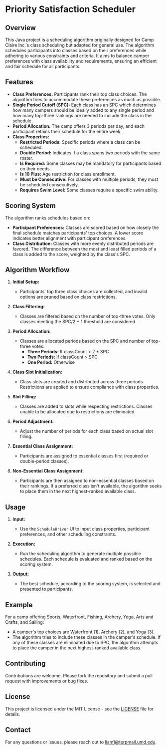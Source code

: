 # Priority Satisfaction Scheduler

## Overview

This Java project is a scheduling algorithm originally designed for Camp Claire Inc.'s class scheduling but adapted for general use. The algorithm schedules participants into classes based on their preferences while adhering to various constraints and criteria. It aims to balance camper preferences with class availability and requirements, ensuring an efficient and fair schedule for all participants.

## Features

- **Class Preferences:** Participants rank their top class choices. The algorithm tries to accommodate these preferences as much as possible.
- **Single Period Cutoff (SPC):** Each class has an SPC which determines how many campers should be ideally added to any single period and how many top-three rankings are needed to include the class in the schedule.
- **Period Allocation:** The camp offers 3 periods per day, and each participant retains their schedule for the entire week.
- **Class Properties:**
  - **Restricted Periods:** Specific periods where a class can be scheduled.
  - **Double Period:** Indicates if a class spans two periods with the same roster.
  - **Is Required:** Some classes may be mandatory for participants based on their needs.
  - **Is 10 Plus:** Age restriction for class enrollment.
  - **Must be Consecutive:** For classes with multiple periods, they must be scheduled consecutively.
  - **Requires Swim Level:** Some classes require a specific swim ability.

## Scoring System

The algorithm ranks schedules based on:
- **Participant Preferences:** Classes are scored based on how closely the final schedule matches participants' top choices. A lower score indicates better alignment with participant preferences.
- **Class Distribution:** Classes with more evenly distributed periods are favored. The difference between the most and least filled periods of a class is added to the score, weighted by the class's SPC.

## Algorithm Workflow

1. **Initial Setup:**
   - Participants' top three class choices are collected, and invalid options are pruned based on class restrictions.
   
2. **Class Filtering:**
   - Classes are filtered based on the number of top-three votes. Only classes meeting the SPC/2 + 1 threshold are considered.
   
3. **Period Allocation:**
   - Classes are allocated periods based on the SPC and number of top-three votes:
     - **Three Periods:** If classCount > 2 * SPC
     - **Two Periods:** If classCount > SPC
     - **One Period:** Otherwise
   
4. **Class Slot Initialization:**
   - Class slots are created and distributed across three periods. Restrictions are applied to ensure compliance with class properties.
   
5. **Slot Filling:**
   - Classes are added to slots while respecting restrictions. Classes unable to be allocated due to restrictions are eliminated.
   
6. **Period Adjustment:**
   - Adjust the number of periods for each class based on actual slot filling.
   
7. **Essential Class Assignment:**
   - Participants are assigned to essential classes first (required or double-period classes).
   
8. **Non-Essential Class Assignment:**
   - Participants are then assigned to non-essential classes based on their rankings. If a preferred class isn't available, the algorithm seeks to place them in the next highest-ranked available class.

## Usage

1. **Input:**
   - Use the `ScheduleDriver` UI to input class properties, participant preferences, and other scheduling constraints.
   
2. **Execution:**
   - Run the scheduling algorithm to generate multiple possible schedules. Each schedule is evaluated and ranked based on the scoring system.
   
3. **Output:**
   - The best schedule, according to the scoring system, is selected and presented to participants.

## Example

For a camp offering Sports, Waterfront, Fishing, Archery, Yoga, Arts and Crafts, and Sailing:
- A camper's top choices are Waterfront (1), Archery (2), and Yoga (3).
- The algorithm tries to include these classes in the camper's schedule. If any of these classes are eliminated due to SPC, the algorithm attempts to place the camper in the next highest-ranked available class.

## Contributing

Contributions are welcome. Please fork the repository and submit a pull request with improvements or bug fixes.

## License

This project is licensed under the MIT License - see the [LICENSE](LICENSE) file for details.

## Contact

For any questions or issues, please reach out to liam1@terpmail.umd.edu.
